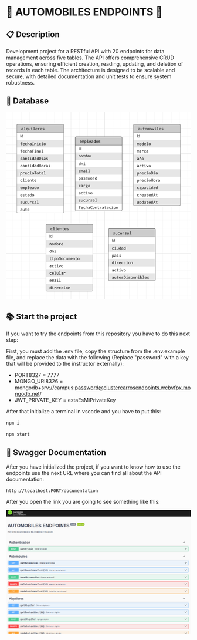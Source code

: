 # 🚗 AUTOMOBILES ENDPOINTS 🚗

## 📋 Description 
<p>
Development project for a RESTful API with 20 endpoints for data management across five tables. The API offers comprehensive CRUD operations, ensuring efficient creation, reading, updating, and deletion of records in each table. The architecture is designed to be scalable and secure, with detailed documentation and unit tests to ensure system robustness.
</p>

## 📙 Database

<img src="./imgs/image.png" width="600px">

## 📚 Start the project

If you want to try the endpoints from this repository you have to do this next step:

First, you must add the .env file, copy the structure from the .env.example file, and replace the data with the following (Replace "password" with a key that will be provided to the instructor externally):

* PORT8327 = 7777
* MONGO_URI8326 =  mongodb+srv://campus:password@clustercarrosendpoints.wcbvfpx.mongodb.net/
* JWT_PRIVATE_KEY = estaEsMiPrivateKey

After that initialize a terminal in vscode and you have to put this:

```bash
npm i
```

```bash
npm start
```

## 📖 Swagger Documentation

After you have initialized the project, if you want to know how to use the endpoints use the next URL where you can find all about the API documentation:

```bash
http://localhost:PORT/documentation
```

After you open the link you are going to see something like this:

<img src="./imgs/swaggerImage.png" alt="swagger-image" width="900px">

